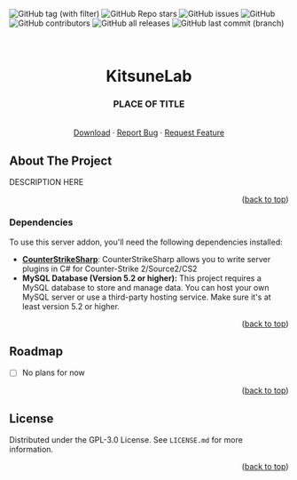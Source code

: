 <a name="readme-top"></a>

![GitHub tag (with filter)](https://img.shields.io/github/v/tag/KitsuneLab-Development/CS2_TemplateRepo?style=for-the-badge&label=Version)
![GitHub Repo stars](https://img.shields.io/github/stars/KitsuneLab-Development/CS2_TemplateRepo?style=for-the-badge)
![GitHub issues](https://img.shields.io/github/issues/KitsuneLab-Development/CS2_TemplateRepo?style=for-the-badge)
![GitHub](https://img.shields.io/github/license/KitsuneLab-Development/CS2_TemplateRepo?style=for-the-badge)
![GitHub contributors](https://img.shields.io/github/contributors/KitsuneLab-Development/CS2_TemplateRepo?style=for-the-badge)
![GitHub all releases](https://img.shields.io/github/downloads/KitsuneLab-Development/CS2_TemplateRepo/total?style=for-the-badge)
![GitHub last commit (branch)](https://img.shields.io/github/last-commit/KitsuneLab-Development/CS2_TemplateRepo/dev?style=for-the-badge)

<!-- PROJECT LOGO -->
<br />
<div align="center">
  <h1 align="center">KitsuneLab</h1>
  <h3 align="center">PLACE OF TITLE</h3>

  <p align="center">
    <br />
    <a href="https://github.com/KitsuneLab-Development/CS2_TemplateRepo/releases">Download</a>
    ·
    <a href="https://github.com/KitsuneLab-Development/CS2_TemplateRepo/issues/new?assignees=KitsuneLab-Development&labels=bug&projects=&template=bug_report.md&title=%5BBUG%5D">Report Bug</a>
    ·
    <a href="https://github.com/KitsuneLab-Development/CS2_TemplateRepo/issues/new?assignees=KitsuneLab-Development&labels=enhancement&projects=&template=feature_request.md&title=%5BREQ%5D">Request Feature</a>
  </p>
</div>

<!-- ABOUT THE PROJECT -->

## About The Project

DESCRIPTION HERE

<p align="right">(<a href="#readme-top">back to top</a>)</p>

### Dependencies

To use this server addon, you'll need the following dependencies installed:

- [**CounterStrikeSharp**](https://github.com/roflmuffin/CounterStrikeSharp/actions/workflows/cmake-single-platform.yml): CounterStrikeSharp allows you to write server plugins in C# for Counter-Strike 2/Source2/CS2
- **MySQL Database (Version 5.2 or higher):** This project requires a MySQL database to store and manage data. You can host your own MySQL server or use a third-party hosting service. Make sure it's at least version 5.2 or higher.

<p align="right">(<a href="#readme-top">back to top</a>)</p>

<!-- ROADMAP -->

## Roadmap

- [ ] No plans for now

<p align="right">(<a href="#readme-top">back to top</a>)</p>

<!-- LICENSE -->

## License

Distributed under the GPL-3.0 License. See `LICENSE.md` for more information.

<p align="right">(<a href="#readme-top">back to top</a>)</p>
